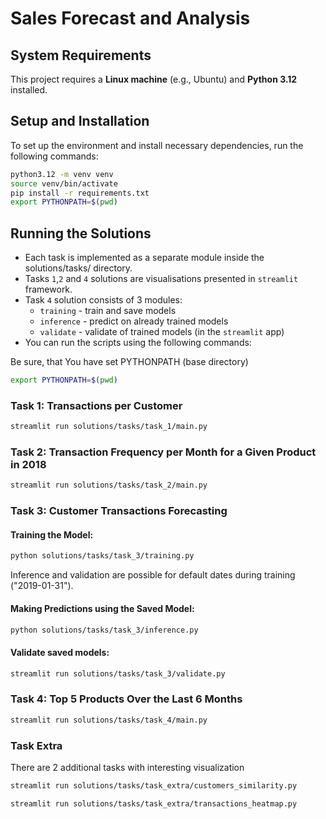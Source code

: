 # Sales Forecast and Analysis

## System Requirements

This project requires a **Linux machine** (e.g., Ubuntu) and **Python 3.12** installed.

## Setup and Installation

To set up the environment and install necessary dependencies, run the following commands:

```bash
python3.12 -m venv venv
source venv/bin/activate
pip install -r requirements.txt
export PYTHONPATH=$(pwd)
```

## Running the Solutions
* Each task is implemented as a separate module inside the solutions/tasks/ directory.
* Tasks `1`,`2` and `4` solutions are visualisations presented in `streamlit` framework.
* Task `4` solution consists of 3 modules:
  * `training` - train and save models
  * `inference` - predict on already trained models
  * `validate` - validate of trained models (in the `streamlit` app)
* You can run the scripts using the following commands:

Be sure, that You have set PYTHONPATH (base directory)
```bash
export PYTHONPATH=$(pwd)
```

### Task 1: Transactions per Customer
```bash
streamlit run solutions/tasks/task_1/main.py
```

### Task 2: Transaction Frequency per Month for a Given Product in 2018
```bash
streamlit run solutions/tasks/task_2/main.py
```

### Task 3: Customer Transactions Forecasting
#### Training the Model:
```bash
python solutions/tasks/task_3/training.py
```

Inference and validation are possible for default dates during training ("2019-01-31").

#### Making Predictions using the Saved Model:
```bash
python solutions/tasks/task_3/inference.py
````

#### Validate saved models:
```bash
streamlit run solutions/tasks/task_3/validate.py
````

### Task 4: Top 5 Products Over the Last 6 Months
```bash
streamlit run solutions/tasks/task_4/main.py
```

### Task Extra
There are 2 additional tasks with interesting visualization

```bash
streamlit run solutions/tasks/task_extra/customers_similarity.py
```

```bash
streamlit run solutions/tasks/task_extra/transactions_heatmap.py
```

